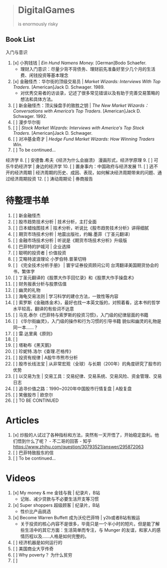 > # DigitalGames
> is enormously risky

## Book List
入门与意识
1. [x] 小狗钱钱 | *Ein Hund Namens Money.* [German]Bodo Schaefer.
   * 理财入门意识：尽量少背不背债务、理财前先准备好至少几个月的生活费、闲钱投资等基本理念
2. [x] 金融怪杰：华尔街的顶级交易员 | *Market Wizards: Interviews With Top Traders*. [American]Jack D. Schwager. 1989.
   * 对优秀交易者的访谈录，记述了很多常见错误以及有助于完善交易策略的想法和具体方法。
3. [ ] 新金融怪杰：顶尖操盘手的致胜之钥 | *The New Market Wizards：Conversations with America’s Top Traders*. [American]Jack D. Schwager. 1992.
4. [ ] 漫步华尔街
5. [ ]  | *Stock Market Wizards: Interviews with America's Top Stock Traders*. [American]Jack D. Schwager. 
6. [ ] 对冲基金奇才 | *Hedge Fund Market Wizards: How Winning Traders Win*.
7. [ ] To be continued...

经济学
8. [ ] 安德鲁.希夫《经济为什么会崩溃》 漫画形式，经济学原理
9. [ ] 可乐牛奶经济学 | 身边的经济学
10. [ ] 置身事内：中国政府与经济发展
11. [ ] 逃不开的经济周期 | 经济周期的历史、成因、表现，如何解决经济周期带来的问题、通过经济周期投资
12. [ ] 涛动周期论 | 券商报告

# 待整理书单
1. [ ] 新金融怪杰
2. [ ] 股市趋势技术分析 | 技术分析，主打全面
3. [ ] 日本蜡烛图技术 | 技术分析，听说比《股市趋势技术分析》讲得细腻
4. [ ] 期货市场技术分析 | 地震出版社，约翰.墨菲（丁圣元翻译）
5. [ ] 金融市场技术分析 | 听说是《期货市场技术分析》升级版
6. [ ] 巴菲特的护城河 | 企业选择
7. [ ] 聪明的投资者 | 价值投资
8. [ ] 艾略特波浪理论 小罗伯特.普莱切特
9.  [ ] 《完全技术分析手册》 | 寰宇证券投资顾问公司 台湾翻译美国期货协会的书，繁体字
10. [ ] 丁圣元翻译的《股票大作手回忆录》和《股票大作手操盘术》
11. [ ] 财务报表分析与股票估值
12. [ ] 幽灵的礼物
13. [ ] 海龟交易法则 | 学习科学的建仓方法，一致性等内容
14. [ ] 索罗斯《金融炼金术》，最好也找一本英文版的，对照着看，这本书的哲学水平较高，翻译的有些词不达意
15. [ ] 马克.泰尔《巴菲特与索罗斯的投资习惯》，入门级的纪律层面的书籍
16. [ ] 《华尔街幽灵》，入门级的操作和行为习惯的引导书籍 貌似和幽灵的礼物是同一本……？
17. [ ] 雷.达里奥《原则》
18. [ ] 
19. [ ] 塔勒布《黑天鹅》
20. [ ] 珍妮特.洛尔《查理.芒格传》
21. [ ] 投资有规律 | A股牛市熊市分析
22. [ ] 股市长线法宝 | 从非常宏观（全球）与长期（200年）的角度研究了股市的优势
23. [ ] 以交易为生 | 交易工具：交易纪律、交易系统、交易风险、资金管理、交易日志
24. [ ] 追寻价值之路：1990~2020年中国股市行情复盘 | A股复盘
25. [ ] 笑傲股市 | 欧奈尔
26. [ ] TO BE CONTINUED


# Articles
1. [x] 炒股的人试过了各种指标和方法，突然有一天开悟了，开始稳定盈利。他们悟到什么了呢？ - 不二哥的回答 - 知乎 https://www.zhihu.com/question/30793521/answer/295872063
2. [ ] 巴菲特致股东的信
3. [ ] To be continued...

# Videos
1. [x] My money & me 金钱与我 | 纪录片，B站
   * 记账、减少贷款与不必要生活开支等习惯
2. [x] Super shoppers 超级顾客 | 纪录片，B站
   * 性价比产品挑选
3. [x] Become Warren Buffett 成为沃伦巴菲特 | y2b或者B站有搬运
   * 关于投资的核心内容不是很多，毕竟只是一个半小时的短片。但是能了解些生活中的其它方面：生活简单而专注，与 Munger 的友谊，和家人的感情历程以及……人格是如何完整的。
4. [ ] 经济机器是如何运行的
5. [ ] 美国商业大亨传奇
6. [ ] Why poverty？ 为什么贫穷
7. [ ] 


